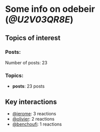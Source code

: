 # Some info on odebeir (_@U2V03QR8E_)


## Topics of interest

### Posts: 

Number of posts: 23

### Topics:

* __posts__: 23 posts

## Key interactions 

* [@jerome](./U07UEJC2H.md): 3 reactions
* [@olivier](./U04DFTZ7D.md): 2 reactions
* [@benchoufi](./U0B47KC3S.md): 1 reactions
